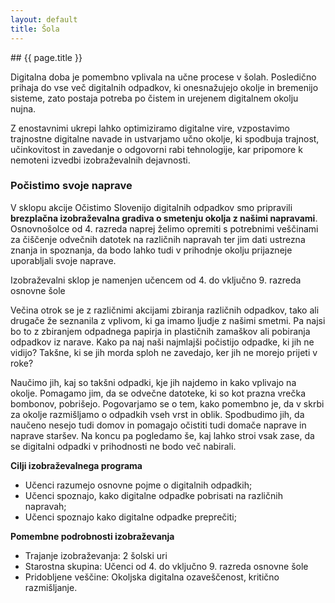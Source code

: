 ```yaml
---
layout: default
title: Šola
---
```


<div class="block" markdown="1">
## {{ page.title }}

Digitalna doba je pomembno vplivala na učne procese v šolah. Posledično prihaja do vse več digitalnih odpadkov, ki onesnažujejo okolje in bremenijo sisteme, zato postaja potreba po čistem in urejenem digitalnem okolju nujna. 

Z enostavnimi ukrepi lahko optimiziramo digitalne vire, vzpostavimo trajnostne digitalne navade in ustvarjamo učno okolje, ki spodbuja trajnost, učinkovitost in zavedanje o odgovorni rabi tehnologije, kar pripomore k nemoteni izvedbi izobraževalnih dejavnosti. 


### Počistimo svoje naprave

V sklopu akcije Očistimo Slovenijo digitalnih odpadkov smo pripravili **brezplačna izobraževalna gradiva o smetenju okolja z našimi napravami**. Osnovnošolce od 4. razreda naprej želimo opremiti s potrebnimi veščinami za čiščenje odvečnih datotek na različnih napravah ter jim dati ustrezna znanja in spoznanja, da bodo lahko tudi v prihodnje okolju prijazneje uporabljali svoje naprave.

Izobraževalni sklop je namenjen učencem od 4. do vključno 9. razreda osnovne šole

Večina otrok se je z različnimi akcijami zbiranja različnih odpadkov, tako ali drugače že seznanila z vplivom, ki ga imamo ljudje z našimi smetmi. Pa najsi bo to z zbiranjem odpadnega papirja in plastičnih zamaškov ali pobiranja odpadkov iz narave. Kako pa naj naši najmlajši počistijo odpadke, ki jih ne vidijo? Takšne, ki se jih morda sploh ne zavedajo, ker jih ne morejo prijeti v roke? 

Naučimo jih, kaj so takšni odpadki, kje jih najdemo in kako vplivajo na okolje. Pomagamo jim, da se odvečne datoteke, ki so kot prazna vrečka bombonov, pobrišejo. Pogovarjamo se o tem, kako pomembno je, da v skrbi za okolje razmišljamo o odpadkih vseh vrst in oblik. Spodbudimo jih, da naučeno nesejo tudi domov in pomagajo očistiti tudi domače naprave in naprave staršev. Na koncu pa pogledamo še, kaj lahko stroi vsak zase, da se digitalni odpadki v prihodnosti ne bodo več nabirali.

**Cilji izobraževalnega programa**
- Učenci razumejo osnovne pojme o digitalnih odpadkih;
- Učenci spoznajo, kako digitalne odpadke pobrisati na različnih napravah;
- Učenci spoznajo kako digitalne odpadke preprečiti;

**Pomembne podrobnosti izobraževanja**
- Trajanje izobraževanja: 2 šolski uri
- Starostna skupina: Učenci od 4. do vključno 9. razreda osnovne šole
- Pridobljene veščine: Okoljska digitalna ozaveščenost, kritično razmišljanje. 


</div>
